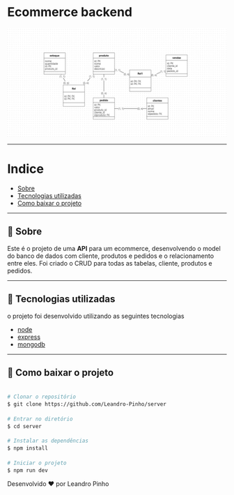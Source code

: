 # Ecommerce backend

![](assets/esquema_BD.png)

---

# Indice

  - [Sobre](#-sobre)
  - [Tecnologias utilizadas](#-tecnologias-utilizadas)
  - [Como baixar o projeto](#-como-baixar-o-projeto)

---

## 📑 Sobre

Este é o projeto de uma **API** para um ecommerce, desenvolvendo o model do banco de dados com cliente, produtos e pedidos e o relacionamento entre eles. Foi criado o CRUD para todas as tabelas, cliente, produtos e pedidos.

---

## 🚀 Tecnologias utilizadas

o projeto foi desenvolvido utilizando as seguintes tecnologias

- [node](https://nodejs.org/)
- [express](https://expressjs.com/)
- [mongodb](https://www.mongodb.com/)

---

## 📁 Como baixar o projeto

```bash

# Clonar o repositório
$ git clone https://github.com/Leandro-Pinho/server

# Entrar no diretório
$ cd server

# Instalar as dependências
$ npm install

# Iniciar o projeto
$ npm run dev


```

Desenvolvido ❤️ por Leandro Pinho
